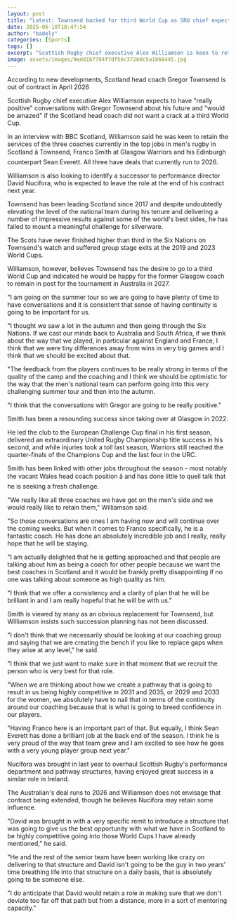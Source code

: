 ```yaml
---
layout: post
title: "Latest: Townsend backed for third World Cup as SRU chief expects 'positive' talks"
date: 2025-06-18T18:47:54
author: "badely"
categories: [Sports]
tags: []
excerpt: "Scottish Rugby chief executive Alex Williamson is keen to retain national team head coach Gregor Townsend, along with Franco Smith at Glasgow Warriors"
image: assets/images/9edd1b7794f7df56c37260c5a1868445.jpg
---
```


According to new developments, Scotland head coach Gregor Townsend is out of contract in April 2026

Scottish Rugby chief executive Alex Williamson expects to have "really positive" conversations with Gregor Townsend about his future and "would be amazed" if the Scotland head coach did not want a crack at a third World Cup.

In an interview with BBC Scotland, Williamson said he was keen to retain the services of the three coaches currently in the top jobs in men's rugby in Scotland â Townsend, Franco Smith at Glasgow Warriors and his Edinburgh counterpart Sean Everett. All three have deals that currently run to 2026.

Williamson is also looking to identify a successor to performance director David Nucifora, who is expected to leave the role at the end of his contract next year.

Townsend has been leading Scotland since 2017 and despite undoubtedly elevating the level of the national team during his tenure and delivering a number of impressive results against some of the world's best sides, he has failed to mount a meaningful challenge for silverware.

The Scots have never finished higher than third in the Six Nations on Townsend's watch and suffered group stage exits at the 2019 and 2023 World Cups.

Williamson, however, believes Townsend has the desire to go to a third World Cup and indicated he would be happy for the former Glasgow coach to remain in post for the tournament in Australia in 2027.

"I am going on the summer tour so we are going to have plenty of time to have conversations and it is consistent that sense of having continuity is going to be important for us.

"I thought we saw a lot in the autumn and then going through the Six Nations. If we cast our minds back to Australia and South Africa, if we think about the way that we played, in particular against England and France, I think that we were tiny differences away from wins in very big games and I think that we should be excited about that.

"The feedback from the players continues to be really strong in terms of the quality of the camp and the coaching and I think we should be optimistic for the way that the men's national team can perform going into this very challenging summer tour and then into the autumn.

"I think that the conversations with Gregor are going to be really positive."

Smith has been a resounding success since taking over at Glasgow in 2022.

He led the club to the European Challenge Cup final in his first season, delivered an extraordinary United Rugby Championship title success in his second, and while injuries took a toll last season, Warriors still reached the quarter-finals of the Champions Cup and the last four in the URC.

Smith has been linked with other jobs throughout the season - most notably the vacant Wales head coach position â and has done little to quell talk that he is seeking a fresh challenge.

"We really like all three coaches we have got on the men's side and we would really like to retain them," Williamson said.

"So those conversations are ones I am having now and will continue over the coming weeks. But when it comes to Franco specifically, he is a fantastic coach. He has done an absolutely incredible job and I really, really hope that he will be staying.

"I am actually delighted that he is getting approached and that people are talking about him as being a coach for other people because we want the best coaches in Scotland and it would be frankly pretty disappointing if no one was talking about someone as high quality as him.

"I think that we offer a consistency and a clarity of plan that he will be brilliant in and I am really hopeful that he will be with us."

Smith is viewed by many as an obvious replacement for Townsend, but Williamson insists such succession planning has not been discussed.

"I don't think that we necessarily should be looking at our coaching group and saying that we are creating the bench if you like to replace gaps when they arise at any level," he said.

"I think that we just want to make sure in that moment that we recruit the person who is very best for that role.

"When we are thinking about how we create a pathway that is going to result in us being highly competitive in 2031 and 2035, or 2029 and 2033 for the women, we absolutely have to nail that in terms of the continuity around our coaching because that is what is going to breed confidence in our players.

"Having Franco here is an important part of that. But equally, I think Sean Everett has done a brilliant job at the back end of the season. I think he is very proud of the way that team grew and I am excited to see how he goes with a very young player group next year."

Nucifora was brought in last year to overhaul Scottish Rugby's performance department and pathway structures, having enjoyed great success in a similar role in Ireland.

The Australian's deal runs to 2026 and Williamson does not envisage that contract being extended, though he believes Nucifora may retain some influence.

"David was brought in with a very specific remit to introduce a structure that was going to give us the best opportunity with what we have in Scotland to be highly competitive going into those World Cups I have already mentioned," he said.

"He and the rest of the senior team have been working like crazy on delivering to that structure and David isn't going to be the guy in two years' time breathing life into that structure on a daily basis, that is absolutely going to be someone else.

"I do anticipate that David would retain a role in making sure that we don't deviate too far off that path but from a distance, more in a sort of mentoring capacity."

